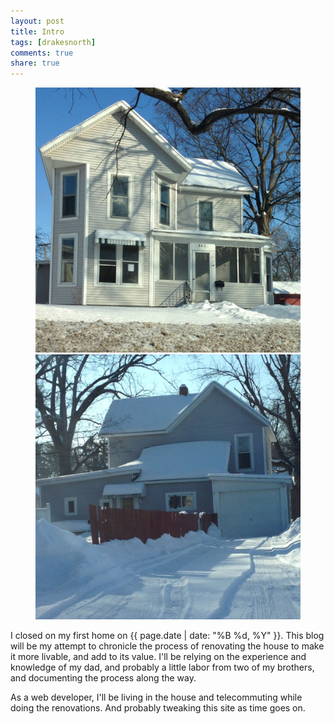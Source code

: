 ```yaml
---
layout: post
title: Intro
tags: [drakesnorth]
comments: true
share: true
---
```

<figure class="half">
    <img src="../images/IMG_3966.jpg" />
    <img src="../images/IMG_3965.jpg" />
</figure>

I closed on my first home on {{ page.date | date: "%B %d, %Y" }}. This blog will be my attempt to chronicle the process of renovating the house to make it more livable, and add to its value. I'll be relying on the experience and knowledge of my dad, and probably a little labor from two of my brothers, and documenting the process along the way.

As a web developer, I'll be living in the house and telecommuting while doing the renovations. And probably tweaking this site as time goes on.